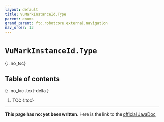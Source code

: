 ```yaml
---
layout: default
title: VuMarkInstanceId.Type
parent: enums
grand_parent: ftc.robotcore.external.navigation
nav_order: 13
---
```

# `VuMarkInstanceId.Type`
{: .no_toc}

## Table of contents
{: .no_toc .text-delta }

1. TOC
{:toc}
---
**This page has not yet been written**. Here is the link to the [official JavaDoc](https://ftctechnh.github.io/ftc_app/doc/javadoc/org/firstinspires/ftc/robotcore/external/navigation/VuMarkInstanceId.Type.html)
        